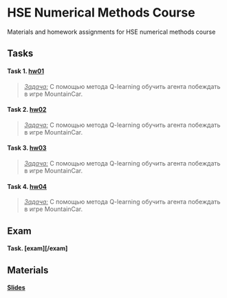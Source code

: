# HSE Numerical Methods Course

Materials and homework assignments for HSE numerical methods course

## Tasks

#### Task 1. [hw01](/hw_01)
>   <ins><i>Задача:</i></ins> С помощью метода Q-learning обучить агента побеждать в игре MountainCar.

#### Task 2. [hw02](/hw_02)
>   <ins><i>Задача:</i></ins> С помощью метода Q-learning обучить агента побеждать в игре MountainCar.

#### Task 3. [hw03](/hw_03)
>   <ins><i>Задача:</i></ins> С помощью метода Q-learning обучить агента побеждать в игре MountainCar.

#### Task 4. [hw04](/hw_04)
>   <ins><i>Задача:</i></ins> С помощью метода Q-learning обучить агента побеждать в игре MountainCar.

## Exam

#### Task. [exam][/exam]


## Materials

#### [Slides](/slides)